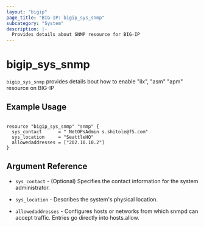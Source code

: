 ```yaml
---
layout: "bigip"
page_title: "BIG-IP: bigip_sys_snmp"
subcategory: "System"
description: |-
  Provides details about SNMP resource for BIG-IP
---
```


# bigip\_sys\_snmp

`bigip_sys_snmp` provides details bout how to enable "ilx", "asm" "apm" resource on BIG-IP
## Example Usage


```hcl

resource "bigip_sys_snmp" "snmp" {
  sys_contact      = " NetOPsAdmin s.shitole@f5.com"
  sys_location     = "SeattleHQ"
  allowedaddresses = ["202.10.10.2"]
}

```

## Argument Reference

* `sys_contact` -  (Optional) Specifies the contact information for the system administrator.

* `sys_location` - Describes the system's physical location.

* `allowedaddresses` - Configures hosts or networks from which snmpd can accept traffic. Entries go directly into hosts.allow.
